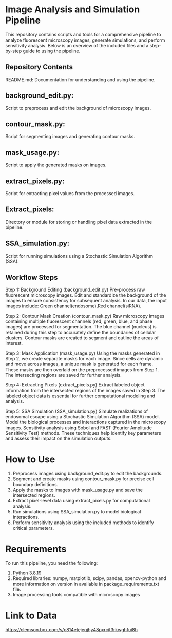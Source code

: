 # Image Analysis and Simulation Pipeline
This repository contains scripts and tools for a comprehensive pipeline to analyze fluorescent microscopy images, generate simulations, and perform sensitivity analysis. Below is an overview of the included files and a step-by-step guide to using the pipeline.

## Repository Contents
README.md: Documentation for understanding and using the pipeline.
## background_edit.py: 
Script to preprocess and edit the background of microscopy images.
## contour_mask.py: 
Script for segmenting images and generating contour masks.
## mask_usage.py: 
Script to apply the generated masks on images.
## extract_pixels.py: 
Script for extracting pixel values from the processed images.
## Extract_pixels: 
Directory or module for storing or handling pixel data extracted in the pipeline.
## SSA_simulation.py: 
Script for running simulations using a Stochastic Simulation Algorithm (SSA).
## Workflow Steps
Step 1: Background Editing (background_edit.py)
Pre-process raw fluorescent microscopy images. Edit and standardize the background of the images to ensure consistency for subsequent analysis.
In our data, the input images include: Green channel(endosome),Red channel(siRNA).

Step 2: Contour Mask Creation (contour_mask.py)
Raw microscopy images containing multiple fluorescent channels (red, green, blue, and phase images) are processed for segmentation.
The blue channel (nucleus) is retained during this step to accurately define the boundaries of cellular clusters. Contour masks are created to segment and outline the areas of interest.

Step 3: Mask Application (mask_usage.py)
Using the masks generated in Step 2, we create separate masks for each image. Since cells are dynamic and move across images, a unique mask is generated for each frame. These masks are then overlaid on the preprocessed images from Step 1. The intersecting regions are saved for further analysis.

Step 4: Extracting Pixels (extract_pixels.py)
Extract labeled object information from the intersected regions of the images saved in Step 3. The labeled object data is essential for further computational modeling and analysis.

Step 5: SSA Simulation (SSA_simulation.py)
Simulate realizations of endosomal escape using a Stochastic Simulation Algorithm (SSA) model. Model the biological processes and interactions captured in the microscopy images. Sensitivity analysis using Sobol and FAST (Fourier Amplitude Sensitivity Test) methods. These techniques help identify key parameters and assess their impact on the simulation outputs.

# How to Use
1) Preprocess images using background_edit.py to edit the backgrounds.
2) Segment and create masks using contour_mask.py for precise cell boundary definitions.
3) Apply the masks to images with mask_usage.py and save the intersected regions.
4) Extract pixel-level data using extract_pixels.py for computational analysis.
5) Run simulations using SSA_simulation.py to model biological interactions.
6) Perform sensitivity analysis using the included methods to identify critical parameters.

# Requirements
To run this pipeline, you need the following:
1) Python 3.8.19
2) Required libraries: numpy, matplotlib, scipy, pandas, opencv-python and more information on version in available in package_requirements.txt file.
3) Image processing tools compatible with microscopy images

# Link to Data
https://clemson.box.com/s/c814etejeqjhy48pxrcit3rkwghfui8h
